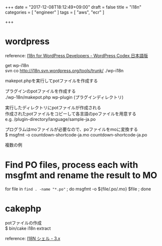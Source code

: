 +++
date = "2017-12-08T18:12:49+09:00"
draft = false
title = "i18n"
categories = [ "engineer" ]
tags = [ "aws", "ecr" ]

+++

# wordpress

reference: [I18n for WordPress Developers \- WordPress Codex 日本語版](https://wpdocs.osdn.jp/I18n_for_WordPress_Developers)

get wp-i18n  
svn co http://i18n.svn.wordpress.org/tools/trunk/ ./wp-i18n  

makepot.phpを実行してpotファイルを作成する

プラグインのpotファイルを作成する  
./wp-18n/makepot.php wp-plugin (プラグインディレクトリ)  

実行したディレクトリにpotファイルが作成される  
作成されたpotファイルをコピーして各言語のpoファイルを用意する  
e.g. /plugin-directory/language/sample-ja.po  

プログラムはmoファイルが必要なので、poファイルをmoに変換する  
$ msgfmt -o countdown-shortcode-ja.mo countdown-shortcode-ja.po  

複数の例  
# Find PO files, process each with msgfmt and rename the result to MO  
for file in `find . -name "*.po"` ; do msgfmt -o ${file/.po/.mo} $file ; done  

# cakephp

potファイルの作成  
$ bin/cake i18n extract  

reference: [I18N シェル \- 3\.x](https://book.cakephp.org/3.0/ja/console-and-shells/i18n-shell.html)  
